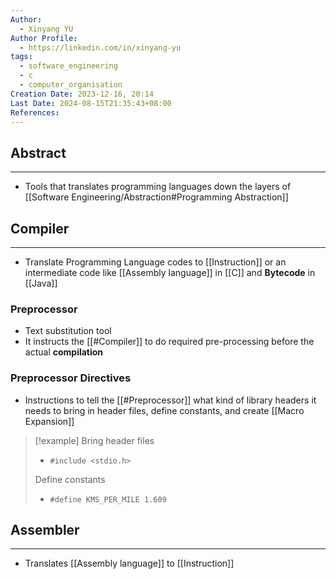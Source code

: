 ```yaml
---
Author:
  - Xinyang YU
Author Profile:
  - https://linkedin.com/in/xinyang-yu
tags:
  - software_engineering
  - c
  - computer_organisation
Creation Date: 2023-12-16, 20:14
Last Date: 2024-08-15T21:35:43+08:00
References: 
---
```

## Abstract
---
- Tools that translates programming languages down the layers of [[Software Engineering/Abstraction#Programming Abstraction]]



## Compiler
---
- Translate Programming Language codes to [[Instruction]] or an intermediate code like [[Assembly language]] in [[C]] and **Bytecode** in [[Java]]



### Preprocessor
- Text substitution tool
- It instructs the [[#Compiler]] to do required pre-processing before the actual **compilation**

### Preprocessor Directives
- Instructions to tell the [[#Preprocessor]] what kind of library headers it needs to bring in header files, define constants, and create [[Macro Expansion]]

>[!example]
>Bring header files
>- `#include <stdio.h>`
>
> Define constants
> - `#define KMS_PER_MILE 1.609`


## Assembler
---
- Translates [[Assembly language]] to [[Instruction]]